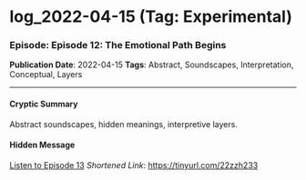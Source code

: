 # log_2022-04-15 (Tag: Experimental)

### Episode: Episode 12: The Emotional Path Begins

**Publication Date**: 2022-04-15
**Tags**: Abstract, Soundscapes, Interpretation, Conceptual, Layers

---

#### Cryptic Summary
Abstract soundscapes, hidden meanings, interpretive layers.

#### Hidden Message


[Listen to Episode 13](https://tinyurl.com/22zzh233)
*Shortened Link*: https://tinyurl.com/22zzh233
